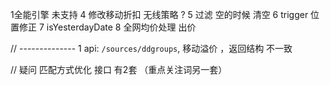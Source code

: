 1全能引擎 未支持
4 修改移动折扣  无线策略 ?
5 过滤  空的时候 清空
6 trigger 位置修正
7 isYesterdayDate
8 全网均价处理 出价




// --------------
    1 api: `/sources/ddgroups`,   移动溢价 ，返回结构 不一致


//  疑问
匹配方式优化  接口 有2套 （重点关注词另一套）

